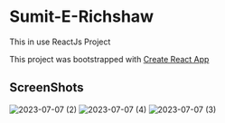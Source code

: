 
# Sumit-E-Richshaw
This in use ReactJs Project

This project was bootstrapped with [Create React App](https://github.com/facebook/create-react-app)

## ScreenShots

![2023-07-07 (2)](https://github.com/sumit747/Sumit-E-Richshaw/assets/71766093/99068c9f-4799-4160-8c3e-d88d374a0ea4)
![2023-07-07 (4)](https://github.com/sumit747/Sumit-E-Richshaw/assets/71766093/ffad1e2b-080b-470d-af9a-f816429db44e)
![2023-07-07 (3)](https://github.com/sumit747/Sumit-E-Richshaw/assets/71766093/08e5a0d3-dfb1-49b5-b4d4-9f2175366e17)
